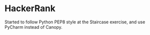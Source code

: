 # HackerRank
Started to follow Python PEP8 style at the Staircase exercise, and use PyCharm instead of Canopy.
